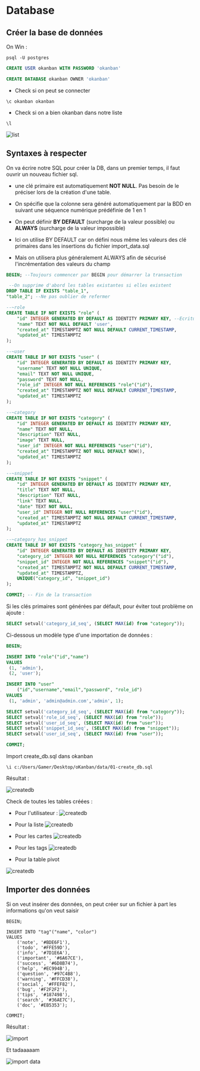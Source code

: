 # Database

## Créer la base de données

On Win :

```shell
psql -U postgres
```

```sql
CREATE USER okanban WITH PASSWORD 'okanban'
```

```sql
CREATE DATABASE okanban OWNER 'okanban'
```

- Check si on peut se connecter

```shell
\c okanban okanban
```
- Check si on a bien okanban dans notre liste

```shell
\l
```
![list](./images/list_pg.png)

## Syntaxes à respecter

On va écrire notre SQL pour créer la DB, dans un premier temps, il faut ouvrir un nouveau fichier sql.

- une clé primaire est automatiquement **NOT NULL**. Pas besoin de le préciser lors de la création d'une table.

- On spécifie que la colonne sera généré automatiquement par la BDD en suivant une séquence numérique prédéfinie de 1 en 1

- On peut définir **BY DEFAULT** (surcharge de la valeur possible) ou **ALWAYS** (surcharge de la valeur impossible)

- Ici on utilise BY DEFAULT car on défini nous même les valeurs des clé primaires dans les insertions du fichier import_data.sql

- Mais on utilisera plus généralement ALWAYS afin de sécurisé l'incrémentation des valeurs du champ

```sql
BEGIN; --Toujours commencer par BEGIN pour démarrer la transaction

 --On supprime d'abord les tables existantes si elles existent
DROP TABLE IF EXISTS "table_1",
"table_2"; --Ne pas oublier de refermer

--~role
CREATE TABLE IF NOT EXISTS "role" (
    "id" INTEGER GENERATED BY DEFAULT AS IDENTITY PRIMARY KEY, --Ecriture moderne
    "name" TEXT NOT NULL DEFAULT 'user',
    "created_at" TIMESTAMPTZ NOT NULL DEFAULT CURRENT_TIMESTAMP,
    "updated_at" TIMESTAMPTZ
);

--~user
CREATE TABLE IF NOT EXISTS "user" (
    "id" INTEGER GENERATED BY DEFAULT AS IDENTITY PRIMARY KEY,
    "username" TEXT NOT NULL UNIQUE,
    "email" TEXT NOT NULL UNIQUE,
    "password" TEXT NOT NULL,
    "role_id" INTEGER NOT NULL REFERENCES "role"("id"),
    "created_at" TIMESTAMPTZ NOT NULL DEFAULT CURRENT_TIMESTAMP,
    "updated_at" TIMESTAMPTZ
);

--~category
CREATE TABLE IF NOT EXISTS "category" (
    "id" INTEGER GENERATED BY DEFAULT AS IDENTITY PRIMARY KEY,
    "name" TEXT NOT NULL,
    "description" TEXT NULL,
    "image" TEXT NULL,
    "user_id" INTEGER NOT NULL REFERENCES "user"("id"),
    "created_at" TIMESTAMPTZ NOT NULL DEFAULT NOW(),
    "updated_at" TIMESTAMPTZ
);

--~snippet
CREATE TABLE IF NOT EXISTS "snippet" (
    "id" INTEGER GENERATED BY DEFAULT AS IDENTITY PRIMARY KEY,
    "title" TEXT NOT NULL,
    "description" TEXT NULL,
    "link" TEXT NULL,
    "date" TEXT NOT NULL,
    "user_id" INTEGER NOT NULL REFERENCES "user"("id"),
    "created_at" TIMESTAMPTZ NOT NULL DEFAULT CURRENT_TIMESTAMP,
    "updated_at" TIMESTAMPTZ
);

--~category_has_snippet
CREATE TABLE IF NOT EXISTS "category_has_snippet" (
    "id" INTEGER GENERATED BY DEFAULT AS IDENTITY PRIMARY KEY,
    "category_id" INTEGER NOT NULL REFERENCES "category"("id"),
    "snippet_id" INTEGER NOT NULL REFERENCES "snippet"("id"),
    "created_at" TIMESTAMPTZ NOT NULL DEFAULT CURRENT_TIMESTAMP,
    "updated_at" TIMESTAMPTZ,
    UNIQUE("category_id", "snippet_id")
);

COMMIT; -- Fin de la transaction
```

Si les clés primaires sont générées par défault, pour éviter tout problème on ajoute :

```sql
SELECT setval('category_id_seq', (SELECT MAX(id) from "category"));
```

Ci-dessous un modèle type d'une importation de données :

```sql
BEGIN;

INSERT INTO "role"("id","name")
VALUES 
 (1, 'admin'), 
 (2, 'user');

INSERT INTO "user"
    ("id","username","email","password", "role_id")
VALUES 
 (1, 'admin', 'admin@admin.com','admin', 1);

SELECT setval('category_id_seq', (SELECT MAX(id) from "category"));
SELECT setval('role_id_seq', (SELECT MAX(id) from "role"));
SELECT setval('user_id_seq', (SELECT MAX(id) from "user"));
SELECT setval('snippet_id_seq', (SELECT MAX(id) from "snippet"));
SELECT setval('user_id_seq', (SELECT MAX(id) from "user"));

COMMIT;
```

Import create_db.sql dans okanban

```shell
\i c:/Users/Gamer/Desktop/oKanban/data/01-create_db.sql 
```

Résultat : 

![createdb](./images/createdb.png)

Check de toutes les tables créées :

- Pour l'utilisateur :
![createdb](./images/user.png)

- Pour la liste
![createdb](./images/list.png)

- Pour les cartes
![createdb](./images/card.png)

- Pour les tags
![createdb](./images/tag.png)

- Pour la table pivot

![createdb](./images/card_has_tag.png)


## Importer des données 

Si on veut insérer des données, on peut créer sur un fichier à part les informations qu'on veut saisir

```shell
BEGIN;

INSERT INTO "tag"("name", "color")
VALUES
    ('note', '#BDE6F1'),
    ('todo', '#FFE59D'),
    ('info', '#7D1E6A'),
    ('important', '#6A67CE'),
    ('success', '#6D8B74'),
    ('help', '#EC994B'),
    ('question', '#97C4B8'),
    ('warning', '#FFCD38'),
    ('social', '#FFEF82'),
    ('bug', '#F2F2F2'),
    ('tips', '#187498'),
    ('search', '#36AE7C'),
    ('doc', '#EB5353');

COMMIT;
```

Résultat :

![import](./images/import.png)

Et tadaaaaam

![import data](./images/import_data.png)
